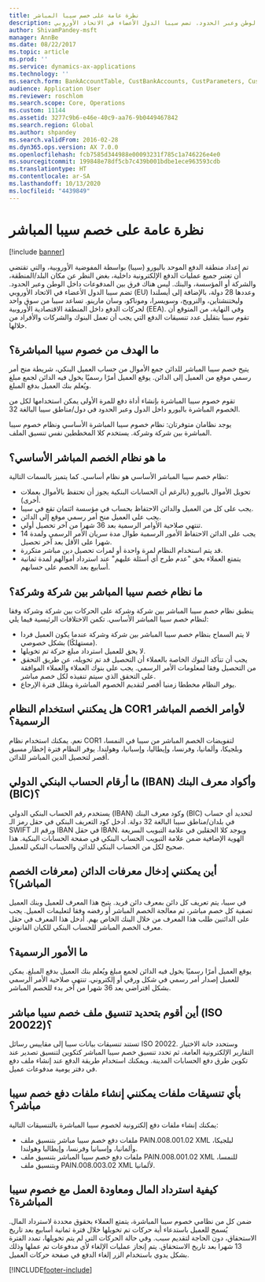 ```yaml
---
title: نظرة عامة على خصم سيبا المباشر
description: تم إعداد منطقة الدفع الموحد باليورو (سيبا) بواسطة المفوضية الأوروبية، والتي تقتضي أن تعتبر جميع عمليات الدفع الإلكترونية داخلية، بغض النظر عن مكان البلد/المنطقة، والشركة أو المؤسسة، والبنك. ليس هناك فرق بين المدفوعات داخل الوطن وعبر الحدود. تضم سيبا الدول الأعضاء في الاتحاد الأوروبي (EU) وعددها 28 دولة، بالإضافة إلى أيسلندا وليختنشتاين، والنرويج، وسويسرا، وموناكو، وسان مارينو‬. تساعد سيبا من سوق واحد لحركات الدفع داخل المنطقة الاقتصادية الأوروبية (EEA). وفي النهاية، من المتوقع أن تقوم سيبا بتقليل عدد تنسيقات الدفع التي يجب أن تعمل البنوك والشركات والأفراد من خلالها.
author: ShivamPandey-msft
manager: AnnBe
ms.date: 08/22/2017
ms.topic: article
ms.prod: ''
ms.service: dynamics-ax-applications
ms.technology: ''
ms.search.form: BankAccountTable, CustBankAccounts, CustParameters, CustTable
audience: Application User
ms.reviewer: roschlom
ms.search.scope: Core, Operations
ms.custom: 11144
ms.assetid: 3277c9b6-e46e-40c9-aa76-9b0449467842
ms.search.region: Global
ms.author: shpandey
ms.search.validFrom: 2016-02-28
ms.dyn365.ops.version: AX 7.0.0
ms.openlocfilehash: fcb7585d344988e00093231f785c1a746226e4e0
ms.sourcegitcommit: 199848e78df5cb7c439b001bdbe1ece963593cdb
ms.translationtype: HT
ms.contentlocale: ar-SA
ms.lasthandoff: 10/13/2020
ms.locfileid: "4439849"
---
```

# <a name="sepa-direct-debit-overview"></a>نظرة عامة على خصم سيبا المباشر

[!include [banner](../includes/banner.md)]

تم إعداد منطقة الدفع الموحد باليورو (سيبا) بواسطة المفوضية الأوروبية، والتي تقتضي أن تعتبر جميع عمليات الدفع الإلكترونية داخلية، بغض النظر عن مكان البلد/المنطقة، والشركة أو المؤسسة، والبنك. ليس هناك فرق بين المدفوعات داخل الوطن وعبر الحدود. تضم سيبا الدول الأعضاء في الاتحاد الأوروبي (EU) وعددها 28 دولة، بالإضافة إلى أيسلندا وليختنشتاين، والنرويج، وسويسرا، وموناكو، وسان مارينو‬. تساعد سيبا من سوق واحد لحركات الدفع داخل المنطقة الاقتصادية الأوروبية (EEA). وفي النهاية، من المتوقع أن تقوم سيبا بتقليل عدد تنسيقات الدفع التي يجب أن تعمل البنوك والشركات والأفراد من خلالها.   

<a name="what-is-the-goal-of-sepa-direct-debits"></a>ما الهدف من خصوم سيبا المباشرة؟
---------------------------------------

يتيح خصم سيبا المباشر للدائن جمع الأموال من حساب العميل البنكي، شريطة منح أمر رسمي موقع من العميل إلى الدائن. يوقع العميل أمرًا رسميًا يخول فيه الدائن لجمع مبلغ ويُعلم بنك العميل بدفع المبلغ. 

تقوم خصوم سيبا المباشرة بإنشاء أداة دفع للمرة الأولى يمكن استخدامها لكل من الخصوم المباشرة باليورو داخل الدول وعبر الحدود في دول/مناطق سيبا البالغة 32. 

يوجد نظامان متوفرتان: نظام خصوم سيبا المباشرة الأساسي ونظام خصوم سيبا المباشرة بين شركة وشركة. يستخدم كلا المخططين نفس تنسيق الملف.

## <a name="what-is-the-core-direct-debit-scheme"></a>ما هو نظام الخصم المباشر الأساسي؟
نظام خصم سيبا المباشر الأساسي هو نظام أساسي. كما يتميز بالسمات التالية:
-   تحويل الأموال باليورو (بالرغم أن الحسابات البنكية يجوز أن تحتفظ بالأموال بعملات أخرى).
-   يجب على كل من العميل والدائن الاحتفاظ بحساب في مؤسسة ائتمان تقع في سيبا.
-   يجب على العميل منح أمر رسمي موقع إلى الدائن.
-   تنتهي صلاحية الأوامر الرسمية بعد 36 شهرا من آخر تحصيل أولي.
-   يجب على الدائن الاحتفاظ الأمور الرسمية طوال مدة سريان الأمر الرسمي ولمدة 14 شهرا على الأقل بعد آخر تحصيل.
-   قد يتم استخدام النظام لمرة واحدة أو لمرات تحصيل دين مباشر متكررة.
-   يتمتع العملاء بحق "عدم طرح أي أسئلة عليهم" عند استرداد أموالهم لمدة ثمانية أسابيع بعد الخصم على حسابهم.

## <a name="what-is-the-sepa-business-to-business-b2b-direct-debit-scheme"></a>ما نظام خصم سيبا المباشر بين شركة وشركة؟
ينطبق نظام خصم سيبا المباشر بين شركة وشركة على الحركات بين شركة وشركة وفقا لنظام خصم سيبا المباشر الأساسي. تكمن الاختلافات الرئيسية فيما يلي:
-   لا يتم السماح بنظام خصم سيبا المباشر بين شركة وشركة عندما يكون العميل فردا (مستهلكًا) بشكل خصوصي.
-   لا يحق للعميل استرداد مبلغ حركة تم تخويلها.
-   يجب أن تتأكد البنوك الخاصة بالعملاء أن التحصيل قد تم تخويله، عن طريق التحقق من التحصيل وفقا لمعلومات الأمر الرسمي. يجب على بنوك العملاء والعملاء الموافقة على التحقق الذي سيتم تنفيذه لكل خصم مباشر.
-   يوفر النظام مخططا زمنيا أقصر لتقديم الخصوم المباشرة ويقلل فترة الإرجاع.

## <a name="can-i-use-the-cor1-scheme-for-direct-debit-mandates"></a>هل يمكنني استخدام النظام COR1 لأوامر الخصم المباشر الرسمية؟
نعم. يمكنك استخدام نظام COR1 لتفويضات الخصم المباشر من سيبا في النمسا، وبلجيكا، وألمانيا، وفرنسا، وإيطاليا، وإسبانيا، وهولندا. يوفر النظام فترة إخطار مسبق أقصر لتحصيل الدين المباشر للدائن.

## <a name="what-are-international-bank-account-numbers-iban-and-bank-identifier-codes-bic"></a>ما أرقام الحساب البنكي الدولي (IBAN) وأكواد معرف البنك (BIC)؟
يستخدم رقم الحساب البنكي الدولي (IBAN) وكود معرف البنك (BIC) لتحديد أي حساب في بلدان/مناطق سيبا البالغة 32 دولة. أدخل كود التعريف البنكي في حقل رمز الـ SWIFT ورقم الـ IBAN في حقل IBAN. ويوجد كلا الحقلين في علامة التبويب السريعة الهوية الإضافية ضمن علامة التبويب الحساب البنكي في صفحة الحسابات البنكية. هذا صحيح لكل من الحساب البنكي للدائن والحساب البنكي للعميل.

## <a name="where-do-i-enter-creditor-identifiers-direct-debit-ids"></a>أين يمكنني إدخال معرفات الدائن (معرفات الخصم المباشر)؟
في سيبا، يتم تعريف كل دائن بمعرف دائن فريد. يتيح هذا المعرف للعميل وبنك العميل تصفية كل خصم مباشر، ثم معالجة الخصم المباشر أو رفضه وفقا لتعليمات العميل. يجب على الدائنين طلب هذا المعرف من خلال البنك الخاص بهم. أدخل هذا المعرف في حقل معرف الخصم المباشر للحساب البنكي للكيان القانوني.

## <a name="what-are-mandates"></a>ما الأمور الرسمية؟
يوقع العميل أمرًا رسميًا يخول فيه الدائن لجمع مبلغ ويُعلم بنك العميل بدفع المبلغ. يمكن للعميل إصدار أمر رسمي في شكل ورقي أو إلكتروني. تنتهي صلاحية الأمر الرسمي بشكل افتراضي بعد 36 شهرا من آخر بدء للخصم المباشر.

## <a name="where-do-i-specify-the-sepa-direct-debit-file-format-iso-20022"></a>أين أقوم بتحديد تنسيق ملف خصم سيبا مباشر (ISO 20022)؟
تستند تنسيقات بيانات سيبا إلى مقاييس رسائل ISO 20022. وستحدد خانة الاختيار التقارير الإلكترونية العامة، ثم تحدد تنسيق خصم سيبا المباشر كتكوين لتنسيق تصدير عند تكوين طرق دفع الحسابات المدينة.‬ ويمكنك استخدام طريقة الدفع عند إنشاء ملف دفع في دفتر يومية مدفوعات عميل.

## <a name="in-what-file-formats-can-i-generate-sepa-direct-debit-payment-files"></a>بأي تنسيقات ملفات يمكنني إنشاء ملفات دفع خصم سيبا مباشر؟
يمكنك إنشاء ملفات دفع إلكترونية لخصوم سيبا المباشرة بالتنسيقات التالية:
-   ملفات دفع خصم سيبا مباشر بتنسيق ملف PAIN.008.001.02 XML لبلجيكا، وألمانيا، وإسبانيا وفرنسا، وإيطاليا وهولندا.
-   ملفات دفع خصم سيبا المباشر بتنسيق ملف PAIN.008.001.02 XML للنمسا، وبتنسيق ملف PAIN.008.003.02 XML لألمانيا.

## <a name="how-do-refunds-and-returns-work-with-sepa-direct-debits"></a>كيفية استرداد المال ومعاودة العمل مع خصوم سيبا المباشرة؟
ضمن كل من نظامي خصوم سيبا المباشرة، يتمتع العملاء بحقوق محددة لاسترداد المال. يُسمح للعميل باستدعاء أية حركات تم تخويلها خلال فترة ثمانية أسابيع بعد تاريخ الاستحقاق، دون الحاجة لتقديم سبب. وفي حالة الحركات التي لم يتم تخويلها، تمدد الفترة 13 شهرا بعد تاريخ الاستحقاق. يتم إنجاز عمليات الإلغاء لأي مدفوعات تم عملها وذلك بشكل يدوي باستخدام الزر إلغاء الدفع في صفحة حركات العميل.







[!INCLUDE[footer-include](../../includes/footer-banner.md)]
